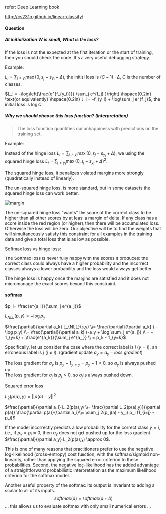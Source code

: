 refer: Deep Learning book

http://cs231n.github.io/linear-classify/





#### Question

##### At initialization $W$ is small, What is the loss?

If the loss is not the expected at the first iteration or the start of training, then you should check the code. It's a very useful debugging strategy.

Example:

$L_i = \sum_{j\neq y_i} \max(0, s_j - s_{y_i} + \Delta)$, the initial loss is $(C-1) \cdot \Delta$, $C$ is the number of classes.

$L_i = -\log\left(\frac{e^{f_{y_i}}}{ \sum_j e^{f_j} }\right) \hspace{0.2in} \text{or equivalently} \hspace{0.2in} L_i = -f_{y_i} + \log\sum_j e^{f_j}$, the initial loss is $\log C​$.



##### Why we should choose this loss function? (Interpretation)

> The loss function quantifies our unhappiness with predictions on the training set.

Example:

Instead of the hinge loss $L_i = \sum_{j\neq y_i} \max(0, s_j - s_{y_i} + \Delta)$, we using the squared hinge loss $L_i = \sum_{j\neq y_i} \max(0, s_j - s_{y_i} + \Delta)^2$. 

The squared hinge loss, it penalizes violated margins more strongly (quadratically instead of linearly). 

The un-squared hinge loss, is more standard, but in some datasets the squared hinge loss can work better.

![margin](https://github.com/bifeng/daily_book_notes/raw/master/resource/margin.jpg)

The un-squared hinge loss "wants" the score of the correct class to be higher than all other scores by at least a margin of delta. If any class has a score inside the red region (or higher), then there will be accumulated loss. Otherwise the loss will be zero. Our objective will be to find the weights that will simultaneously satisfy this constraint for all examples in the training data and give a total loss that is as low as possible.

Softmax loss vs hinge loss:

The Softmax loss is never fully happy with the scores it produces: the correct class could always have a higher probability and the incorrect classes always a lower probability and the loss would always get better. 

The hinge loss is happy once the margins are satisfied and it does not micromanage the exact scores beyond this constraint. 



#### softmax

$p_i= \frac{e^{a_i}}{\sum_j e^{a_j}}​$

$L_{NLL}(p,y) = - \log p_y​$

$\frac{\partial}{\partial a_k} L_{NLL}(p,y) \\= \frac{\partial}{\partial a_k} ( - \log p_y) \\= \frac{\partial}{\partial a_k} (-a_y + \log \sum_j e^{a_j}) \\
= - 1_{y=k} + \frac{e^{a_k}}{\sum_j e^{a_j}} \\  
= p_k - 1_{y=k}$

Specifically, let us consider the case where the correct label is $i$ ($y=i$), an erroneous label is $j$ ($j \neq i$). (gradient update $a_y = a_y - loss\ gradient$)

The loss gradient for $a_y$ is $p_y - 1_{y=y} = p_y -1 <0$, so $a_y$ is always pushed up.<br>The loss gradient for $a_j$ is $p_j > 0$, so $a_j$ is always pushed down.



Squared error loss

$L_2(p(a),y) = ||p(a)-y||^2​$

$\frac{\partial}{\partial a_i} L_2(p(a),y) \\= \frac{\partial L_2(p(a),y)}{\partial p(a)}  \frac{\partial p(a)}{\partial a_i}\\= \sum_j 2(p_j(a) - y_j) p_j (1_{i=j} - p_i)​$

If the model incorrectly predicts a low probability for the correct class $y=i$, i.e., if $p_y=p_i \approx 0$, then $a_y$ does not get pushed up for the loss gradient $\frac{\partial}{\partial a_y} L_2(p(a),y)  \approx 0$.

This is one of many reasons that practitioners prefer to use the negative log-likelihood (cross-entropy) cost function, with the softmax/sigmoid non-linearity, rather than applying the squared error criterion to these probabilities. Second, the negative log-likelihood has the added advantage of a straightforward probabilistic interpretation as the maximum likelihood criterion for the softmax model.

Another useful property of the softmax: its output is invariant to adding a scalar to all of its inputs.
$$
softmax(a) = softmax(a+b)
$$
... this allows us to evaluate softmax with only small numerical errors ...





